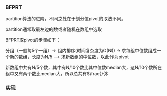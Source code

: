 ### BFPRT

partition算法的进阶，不同之处在于划分值pivot的取法不同。

partition通常取最左边的数或者随机在数组中选取

BFPRT取pivot的步骤如下：

 分组（一般每5个一组）-> 组内排序(时间复杂度为O(N)) -> 求每组中位数组成一个新的数组，长度为N/5 —> 求新数组的中位数，以此作为pivot
 

新数组中共有N/5个数，其中有N/10个数比其中位数median大，这N/10个数所在组中又有两个数比median大，所以总共有$\frac{}{$
 
 ### 实现
 
 ```python
 
 
 
 ```
